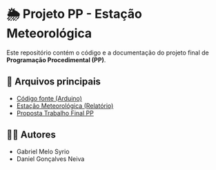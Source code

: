 # 🌦️ Projeto PP - Estação Meteorológica

Este repositório contém o código e a documentação do projeto final de **Programação Procedimental (PP)**.

## 📂 Arquivos principais
- [Código fonte (Arduino)](codigoPP.ino)
- [Estação Meteorológica (Relatório)](Estacao-meteorologica.pdf)
- [Proposta Trabalho Final PP](Proposta-trabalho-final-PP.pdf)

## 👨‍💻 Autores
- Gabriel Melo Syrio  
- Daniel Gonçalves Neiva  
